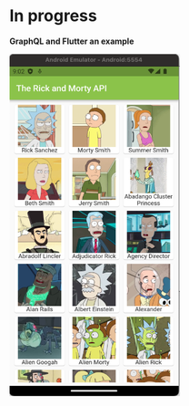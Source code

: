 # In progress
**GraphQL and Flutter an example**



<p align="left">
<img src="https://github.com/CodingFlutter/flutter_graphql/blob/main/assets/pics/pic1.png" width="300" height="600"/> 
</p>
